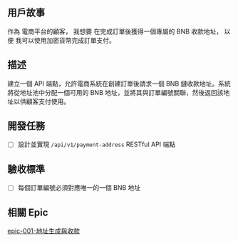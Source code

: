 ## 用戶故事
作為 電商平台的顧客，
我想要 在完成訂單後獲得一個專屬的 BNB 收款地址，
以便 我可以使用加密貨幣完成訂單支付。

## 描述
建立一個 API 端點，允許電商系統在創建訂單後請求一個 BNB 鏈收款地址。系統將從地址池中分配一個可用的 BNB 地址，並將其與訂單編號關聯，然後返回該地址以供顧客支付使用。

## 開發任務
- [ ] 設計並實現 `/api/v1/payment-address` RESTful API 端點

## 驗收標準
- [ ] 每個訂單編號必須對應唯一的一個 BNB 地址

## 相關 Epic
[epic-001-地址生成與收款](../../epics/epic-001-地址生成與收款.md)